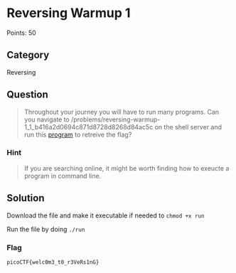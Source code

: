 # Reversing Warmup 1
Points: 50

## Category
Reversing

## Question
>Throughout your journey you will have to run many programs. Can you navigate to /problems/reversing-warmup-1_1_b416a2d0694c871d8728d8268d84ac5c on the shell server and run this [program](files/run) to retreive the flag? 

### Hint
>If you are searching online, it might be worth finding how to exeucte a program in command line.

## Solution
Download the file and make it executable if needed to `chmod +x run`

Run the file by doing `./run`

### Flag
`picoCTF{welc0m3_t0_r3VeRs1nG}`
